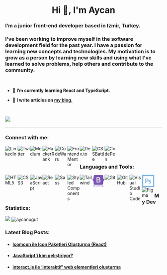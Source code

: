 <h1 align="center">Hi 👋, I'm Aycan</h1>
<h3 align="left">I’m a junior front-end developer based in Izmir, Turkey.</h3>
    
<h3 align="left">
I've been working to improve myself in the software development field for the past year. I have a passion for learning new concepts and technologies. My motivation is to grow as a person by learning new skills and using what I've learned to solve problems, help others and contribute to the community. 
</h3>

<br>

- 🌱 <b> I’m currently learning **React and TypeScript.**</b>
 
- 📝 <b> I write articles on [my blog.](https://medium.com/@aycanogut)</b>

<br>

![](https://komarev.com/ghpvc/?username=aycanogut&color=lightgray)
<hr>

<h3 align="left">Connect with me:</h3>

<a href="https://linkedin.com/in/aycanogut" target="blank"><img align="left" alt="LinkedIn" width="40px" src="https://cdn.freelogovectors.net/wp-content/uploads/2020/01/linkedin-logo.png"/></a>
<a href="https://twitter.com/bleedeleventh" target="blank"><img align="left" alt="Twitter" width="40px" src="https://www.createchallenge.org/images/logo-twitter.png/@@images/b588afe1-9051-46e9-b16c-09ba486fcc44.png"/></a>
<a href="https://medium.com/@aycanogut" target="blank"><img align="left" alt="Medium" width="40px" src="https://upload.wikimedia.org/wikipedia/commons/thumb/e/ec/Medium_logo_Monogram.svg/195px-Medium_logo_Monogram.svg.png"/>
<a href="https://www.hackerrank.com/aycanogut" target="blank"><img align="left" alt="HackerRank" width="40px" src="https://cdn3.iconfinder.com/data/icons/logos-and-brands-adobe/512/160_Hackerrank-512.png"/></a>
<a href="https://www.codewars.com/users/aycanogut" target="blank"><img align="left" alt="CodeWars" width="40px" src="https://docs.codewars.com/logo.svg"/></a>
<a href="https://www.frontendmentor.io/profile/aycanogut" target="blank"><img align="left" alt="FrontendMentor" width="40px" src="https://pbs.twimg.com/profile_images/1047378912819531776/jg7V1u54_400x400.jpg"/></a>
<a href="https://dev.to/bleedeleventh" target="blank"><img align="left" alt="Dev.to" width="40px" src="https://d2fltix0v2e0sb.cloudfront.net/dev-rainbow.png"/></a>
<a href="https://cssbattle.dev/player/aycanogut" target="blank"><img align="left" alt="CSSBattle" width="40px" src="https://ph-files.imgix.net/a8693137-6248-4845-b414-a8e348878ed1.png?auto=format"/></a>
<a href="https://codepen.io/aycanogutt" target="blank"><img align="left" alt="CodePen" width="40px" src="https://icon-library.com/images/codepen-icon/codepen-icon-26.jpg"/></a>
<br/><br/>

<h3 align="left">Languages and Tools:</h3>

<img align="left" alt="HTML5" width="40px" src="https://cdn.jsdelivr.net/gh/devicons/devicon/icons/html5/html5-original.svg"/>
<img align="left" alt="CSS3" width="40px" src="https://cdn.jsdelivr.net/gh/devicons/devicon/icons/css3/css3-original.svg" />
<img align="left" alt="JavaScript" width="40px" src="https://cdn.jsdelivr.net/gh/devicons/devicon/icons/javascript/javascript-original.svg" />
<img align="left" alt="React" width="40px" src="https://cdn.jsdelivr.net/gh/devicons/devicon/icons/react/react-original.svg" />
<img align="left" alt="Sass" width="40px" src="https://cdn.jsdelivr.net/gh/devicons/devicon/icons/sass/sass-original.svg" />
<img align="left" alt="Styled Components" width="40px" src="https://cdn.worldvectorlogo.com/logos/styled-components-1.svg" />
<img align="left" alt="Tailwind" width="40px" src="https://upload.wikimedia.org/wikipedia/commons/thumb/d/d5/Tailwind_CSS_Logo.svg/2048px-Tailwind_CSS_Logo.svg.png" />
<img align="left" alt="Bootstrap" width="40px" src="https://raw.githubusercontent.com/devicons/devicon/master/icons/bootstrap/bootstrap-plain-wordmark.svg" />
<img align="left" alt="Git" width="40px" src="https://cdn.jsdelivr.net/gh/devicons/devicon/icons/git/git-original.svg" />
<img align="left" alt="GitHub" width="40px" src="https://user-images.githubusercontent.com/3369400/139447912-e0f43f33-6d9f-45f8-be46-2df5bbc91289.png" />
<img align="left" alt="Visual Studio Code" width="40px" src="https://cdn.jsdelivr.net/gh/devicons/devicon/icons/vscode/vscode-original.svg" />
<img align="left" alt="Adobe Photoshop" width="40px" src="https://raw.githubusercontent.com/devicons/devicon/master/icons/photoshop/photoshop-line.svg" />
<img align="left" alt="Figma" width="40px" src="https://www.vectorlogo.zone/logos/figma/figma-icon.svg" />  
<br/><br/>

<h3 align="left">My Dev Statistics: </h3>

<p>  
<!-- GitHub Stats -->  
<img height="132em" src="https://github-readme-stats.vercel.app/api?username=aycanogut&&theme=darcula&show_icons=true&hide_border=true" />
<img height="132em"  src="https://github-readme-streak-stats.herokuapp.com/?user=aycanogut&theme=darcula" alt="aycanogut" />
    
<h3 align="left">Latest Blog Posts:</h3>

* #### [Icomoon ile Icon Paketleri Oluşturma (React)](https://aycanogut.medium.com/icomoon-ile-icon-paketleri-olu%C5%9Fturma-react-882cc81d41d3)
* #### [JavaScript’i kim geliştiriyor?](https://medium.com/kodluyoruz/javascripti-kim-geli%C5%9Ftiriyor-4f3bee2b2a15)
* #### [interact.js ile ‘interaktif’ web elementleri oluşturma](https://aycanogut.medium.com/interact-js-65e7cf250685)


